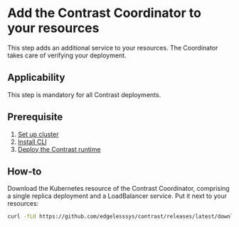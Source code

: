 # Add the Contrast Coordinator to your resources

This step adds an additional service to your resources. The Coordinator takes
care of verifying your deployment.

## Applicability

This step is mandatory for all Contrast deployments.

## Prerequisite

1. [Set up cluster](../cluster-setup/aks.md)
2. [Install CLI](../install-cli.md)
3. [Deploy the Contrast runtime](./runtime-deployment.md)

## How-to

Download the Kubernetes resource of the Contrast Coordinator, comprising a
single replica deployment and a LoadBalancer service. Put it next to your
resources:

```sh
curl -fLO https://github.com/edgelesssys/contrast/releases/latest/download/coordinator.yml --output-dir resources
```
